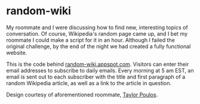 random-wiki
===========
My roommate and I were discussing how to find new, interesting topics of conversation. Of course, Wikipedia's random page came up, and I bet my roommate I could make a script for it in an hour. Although I failed the original challenge, by the end of the night we had created a fully functional website.

This is the code behind [random-wiki.appspot.com](http://random-wiki.appspot.com). Visitors can enter their email addresses to subscribe to daily emails. Every morning at 5 am EST, an email is sent out to each subscriber with the title and first paragraph of a random Wikipedia article, as well as a link to the article in question.

Design courtesy of aforementioned roommate, [Taylor Poulos](http://www.tpoulos.me).
